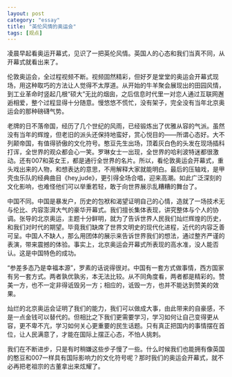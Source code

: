 ```yaml
---
layout: post   
category: "essay"   
title: "英伦风情的奥运会"   
tags: [观点]   
---
```


凌晨早起看奥运开幕式，见识了一把英伦风情。英国人的心态和我们当真不同，从开幕式就看出来了。

伦敦奥运会，全过程视频不断。视频固然精彩，但好歹是堂堂的奥运会开幕式现场，用这种取巧的方法让人觉得不太厚道。从开始的牛羊聚会展现出的田园风情，到工业革命时竖起几根“硕大”无比的烟囱，之后信息时代里一对恋人通过互联网邂逅相爱，整个过程显得十分随意。慢悠悠不慌忙，没有架子，完全没有当年北京奥运会的那种磅礴气势。

老牌的日不落帝国，经历了几个世纪的风雨，已经锻炼出了优雅从容的气派。虽然没有当年的辉煌，但老旧的派头还保持地蛮好，赏心悦目的——所谓心态好。大不列颠帝国，有值得骄傲的文化符号。憨豆先生出场，顶着灰白色的头发在现场插科打诨，全世界的观众都会心一笑。罗琳女士一出现，全世界的哈利波特迷都很激动。还有007和英女王，都是通行全世界的名片。所以，看伦敦奥运会开幕式，重头戏出来的人物，和想表达的意思，不用解释大家就能明白。最后的压轴戏，是甲壳虫乐队的经典曲目《hey,jude》，更引得全场合唱，迎来高潮。如此广泛深刻的文化影响，也难怪他们可以举重若轻，敢于向世界展示乱糟糟的舞台了。

中国不同。中国是暴发户，历史的包袱和渴望证明自己的心情，造就了一场技术无与伦比、内容澎湃大气的豪华开幕式。我们擅长集体表现，讲究整体与个人的协调。张导的北京奥运，主题十分鲜明，就为了告诉世界人民我们灿烂辉煌的历史，和我们对时代的期望。毕竟我们缺席了世界文明史的现代化进程，近代的内容乏善可呈。中国人不缺人，那么用团体的展示来告诉世界我们的想法，通过整齐严谨的表演，带来震撼的体验。事实上，北京奥运会开幕式所表现的高水准，没人能否认。这是中国特色的成功。

“参差多态乃是幸福本源”，罗素的话说得很对。中国有一套方式做事情，西方国家有另一套方式。两者孰优孰劣，本无法比较。从不同角度看，两者都是精彩的。赞美一方，也不一定非得诋毁另一方；相应的，诋毁一方，也并不能达到赞美的效果。

灿烂的北京奥运会证明了我们的能力，我们可以做成大事，由此带来的自豪感，不是一点金钱可以替代的。但相比之下我们更需要学习，学习如何让自己变得更从容，更不卑不亢，学习如何关心更重要的民生话题。只有真正把国内的事情摆在首位，让人民满意了，才能在国际上摆正心态，不怕人挑刺。

我们在不断进步，只是有时稍嫌这些步子慢了一些。什么时候我们也能拥有像英国的憨豆和007一样具有国际影响力的文化符号呢？那时我们的奥运会开幕式，就不必再把老祖宗的古董拿出来炫耀了。
